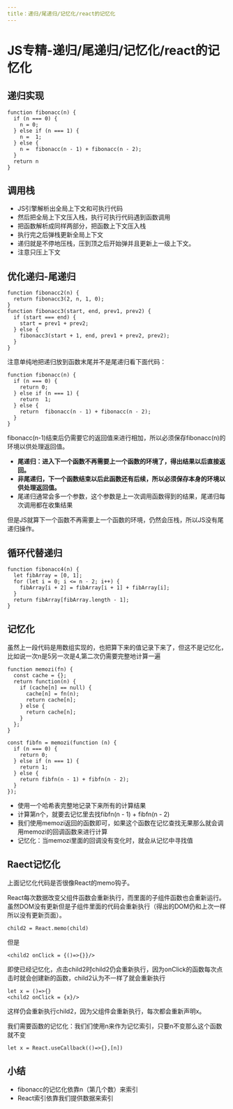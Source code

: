 ```yaml
---
title：递归/尾递归/记忆化/react的记忆化
---
```


# JS专精-递归/尾递归/记忆化/react的记忆化

## 递归实现
```
function fibonacc(n) {
  if (n === 0) {
    n = 0;
  } else if (n === 1) {
    n =  1;
  } else {
    n =  fibonacc(n - 1) + fibonacc(n - 2);
  }
  return n
}
```

## 调用栈
* JS引擎解析出全局上下文和可执行代码
* 然后把全局上下文压入栈，执行可执行代码遇到函数调用
* 把函数解析成同样两部分，把函数上下文压入栈
* 执行完之后弹栈更新全局上下文
* 递归就是不停地压栈，压到顶之后开始弹并且更新上一级上下文。
* 注意只压上下文


## 优化递归-尾递归
```
function fibonacc2(n) {
  return fibonacc3(2, n, 1, 0);
}
function fibonacc3(start, end, prev1, prev2) {
  if (start === end) {
    start = prev1 + prev2;
  } else {
    fibonacc3(start + 1, end, prev1 + prev2, prev2);
  }
}
```
注意单纯地把递归放到函数末尾并不是尾递归看下面代码：
```
function fibonacc(n) {
  if (n === 0) {
    return 0;
  } else if (n === 1) {
    return  1;
  } else {
    return  fibonacc(n - 1) + fibonacc(n - 2);
  }
}
```
fibonacc(n-1)结束后仍需要它的返回值来进行相加，所以必须保存fibonacc(n)的环境以供处理返回值。

* **尾递归：进入下一个函数不再需要上一个函数的环境了，得出结果以后直接返回。**  
* **非尾递归，下一个函数结束以后此函数还有后续，所以必须保存本身的环境以供处理返回值。**
* 尾递归通常会多一个参数，这个参数是上一次调用函数得到的结果，尾递归每次调用都在收集结果

但是JS就算下一个函数不再需要上一个函数的环境，仍然会压栈，所以JS没有尾递归操作。


## 循环代替递归

```
function fibonacc4(n) {
  let fibArray = [0, 1];
  for (let i = 0; i <= n - 2; i++) {
    fibArray[i + 2] = fibArray[i + 1] + fibArray[i];
  }
  return fibArray[fibArray.length - 1];
}
```

## 记忆化
虽然上一段代码是用数组实现的，也把算下来的值记录下来了，但这不是记忆化，比如说一次n是5另一次是4,第二次仍需要完整地计算一遍
```
function memozi(fn) {
  const cache = {};
  return function(n) {
    if (cache[n] == null) {
      cache[n] = fn(n);
      return cache[n];
    } else {
      return cache[n];
    }
  };
}

const fibfn = memozi(function (n) {
  if (n === 0) {
    return 0;
  } else if (n === 1) {
    return 1;
  } else {
    return fibfn(n - 1) + fibfn(n - 2);
  }
});
```
* 使用一个哈希表完整地记录下来所有的计算结果
* 计算第n个，就要去记忆里去找fibfn(n - 1) + fibfn(n - 2)
* 我们使用memozi返回的函数即可，如果这个函数在记忆查找无果那么就会调用memozi的回调函数来进行计算
* 记忆化：当memozi里面的回调没有变化时，就会从记忆中寻找值


## Raect记忆化
上面记忆化代码是否很像React的memo钩子。

React每次数据改变父组件函数会重新执行，而里面的子组件函数也会重新运行。虽然DOM没有更新但是子组件里面的代码会重新执行（得出的DOM仍和上次一样所以没有更新页面）。
```
child2 = React.memo(child)
```
但是
```
<child2 onClick = {()=>{}}/>
```
即使已经记忆化，点击child2时child2仍会重新执行，因为onClick的函数每次点击时就会创建新的函数，child2认为不一样了就会重新执行
```
let x = ()=>{}
<child2 onClick = {x}/>
```
这样仍会重新执行child2，因为父组件会重新执行，每次都会重新声明x。

我们需要函数的记忆化：我们们使用n来作为记忆索引，只要n不变那么这个函数就不变
```
let x = React.useCallback(()=>{},[n])
```

## 小结
* fibonacc的记忆化依靠n（第几个数）来索引
* React索引依靠我们提供数据来索引